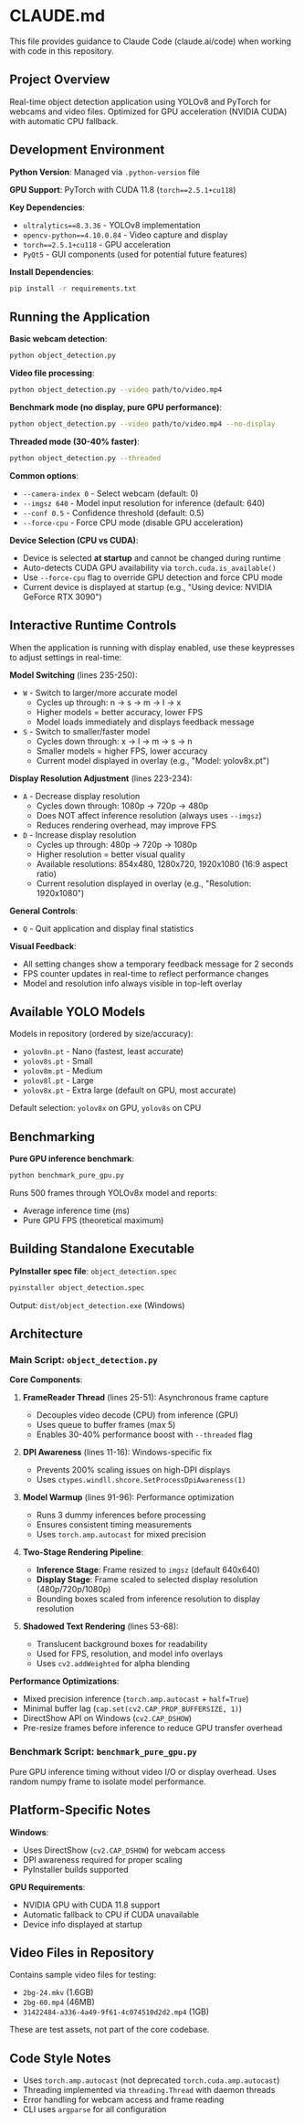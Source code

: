 # CLAUDE.md

This file provides guidance to Claude Code (claude.ai/code) when working with code in this repository.

## Project Overview

Real-time object detection application using YOLOv8 and PyTorch for webcams and video files. Optimized for GPU acceleration (NVIDIA CUDA) with automatic CPU fallback.

## Development Environment

**Python Version**: Managed via `.python-version` file

**GPU Support**: PyTorch with CUDA 11.8 (`torch==2.5.1+cu118`)

**Key Dependencies**:
- `ultralytics==8.3.36` - YOLOv8 implementation
- `opencv-python==4.10.0.84` - Video capture and display
- `torch==2.5.1+cu118` - GPU acceleration
- `PyQt5` - GUI components (used for potential future features)

**Install Dependencies**:
```bash
pip install -r requirements.txt
```

## Running the Application

**Basic webcam detection**:
```bash
python object_detection.py
```

**Video file processing**:
```bash
python object_detection.py --video path/to/video.mp4
```

**Benchmark mode (no display, pure GPU performance)**:
```bash
python object_detection.py --video path/to/video.mp4 --no-display
```

**Threaded mode (30-40% faster)**:
```bash
python object_detection.py --threaded
```

**Common options**:
- `--camera-index 0` - Select webcam (default: 0)
- `--imgsz 640` - Model input resolution for inference (default: 640)
- `--conf 0.5` - Confidence threshold (default: 0.5)
- `--force-cpu` - Force CPU mode (disable GPU acceleration)

**Device Selection (CPU vs CUDA)**:
- Device is selected **at startup** and cannot be changed during runtime
- Auto-detects CUDA GPU availability via `torch.cuda.is_available()`
- Use `--force-cpu` flag to override GPU detection and force CPU mode
- Current device is displayed at startup (e.g., "Using device: NVIDIA GeForce RTX 3090")

## Interactive Runtime Controls

When the application is running with display enabled, use these keypresses to adjust settings in real-time:

**Model Switching** (lines 235-250):
- `W` - Switch to larger/more accurate model
  - Cycles up through: n → s → m → l → x
  - Higher models = better accuracy, lower FPS
  - Model loads immediately and displays feedback message
- `S` - Switch to smaller/faster model
  - Cycles down through: x → l → m → s → n
  - Smaller models = higher FPS, lower accuracy
  - Current model displayed in overlay (e.g., "Model: yolov8x.pt")

**Display Resolution Adjustment** (lines 223-234):
- `A` - Decrease display resolution
  - Cycles down through: 1080p → 720p → 480p
  - Does NOT affect inference resolution (always uses `--imgsz`)
  - Reduces rendering overhead, may improve FPS
- `D` - Increase display resolution
  - Cycles up through: 480p → 720p → 1080p
  - Higher resolution = better visual quality
  - Available resolutions: 854x480, 1280x720, 1920x1080 (16:9 aspect ratio)
  - Current resolution displayed in overlay (e.g., "Resolution: 1920x1080")

**General Controls**:
- `Q` - Quit application and display final statistics

**Visual Feedback**:
- All setting changes show a temporary feedback message for 2 seconds
- FPS counter updates in real-time to reflect performance changes
- Model and resolution info always visible in top-left overlay

## Available YOLO Models

Models in repository (ordered by size/accuracy):
- `yolov8n.pt` - Nano (fastest, least accurate)
- `yolov8s.pt` - Small
- `yolov8m.pt` - Medium
- `yolov8l.pt` - Large
- `yolov8x.pt` - Extra large (default on GPU, most accurate)

Default selection: `yolov8x` on GPU, `yolov8s` on CPU

## Benchmarking

**Pure GPU inference benchmark**:
```bash
python benchmark_pure_gpu.py
```

Runs 500 frames through YOLOv8x model and reports:
- Average inference time (ms)
- Pure GPU FPS (theoretical maximum)

## Building Standalone Executable

**PyInstaller spec file**: `object_detection.spec`

```bash
pyinstaller object_detection.spec
```

Output: `dist/object_detection.exe` (Windows)

## Architecture

### Main Script: `object_detection.py`

**Core Components**:

1. **FrameReader Thread** (lines 25-51): Asynchronous frame capture
   - Decouples video decode (CPU) from inference (GPU)
   - Uses queue to buffer frames (max 5)
   - Enables 30-40% performance boost with `--threaded` flag

2. **DPI Awareness** (lines 11-16): Windows-specific fix
   - Prevents 200% scaling issues on high-DPI displays
   - Uses `ctypes.windll.shcore.SetProcessDpiAwareness(1)`

3. **Model Warmup** (lines 91-96): Performance optimization
   - Runs 3 dummy inferences before processing
   - Ensures consistent timing measurements
   - Uses `torch.amp.autocast` for mixed precision

4. **Two-Stage Rendering Pipeline**:
   - **Inference Stage**: Frame resized to `imgsz` (default 640x640)
   - **Display Stage**: Frame scaled to selected display resolution (480p/720p/1080p)
   - Bounding boxes scaled from inference resolution to display resolution

5. **Shadowed Text Rendering** (lines 53-68):
   - Translucent background boxes for readability
   - Used for FPS, resolution, and model info overlays
   - Uses `cv2.addWeighted` for alpha blending

**Performance Optimizations**:
- Mixed precision inference (`torch.amp.autocast` + `half=True`)
- Minimal buffer lag (`cap.set(cv2.CAP_PROP_BUFFERSIZE, 1)`)
- DirectShow API on Windows (`cv2.CAP_DSHOW`)
- Pre-resize frames before inference to reduce GPU transfer overhead

### Benchmark Script: `benchmark_pure_gpu.py`

Pure GPU inference timing without video I/O or display overhead. Uses random numpy frame to isolate model performance.

## Platform-Specific Notes

**Windows**:
- Uses DirectShow (`cv2.CAP_DSHOW`) for webcam access
- DPI awareness required for proper scaling
- PyInstaller builds supported

**GPU Requirements**:
- NVIDIA GPU with CUDA 11.8 support
- Automatic fallback to CPU if CUDA unavailable
- Device info displayed at startup

## Video Files in Repository

Contains sample video files for testing:
- `2bg-24.mkv` (1.6GB)
- `2bg-60.mp4` (46MB)
- `31422484-a336-4a49-9f61-4c074510d2d2.mp4` (1GB)

These are test assets, not part of the core codebase.

## Code Style Notes

- Uses `torch.amp.autocast` (not deprecated `torch.cuda.amp.autocast`)
- Threading implemented via `threading.Thread` with daemon threads
- Error handling for webcam access and frame reading
- CLI uses `argparse` for all configuration
